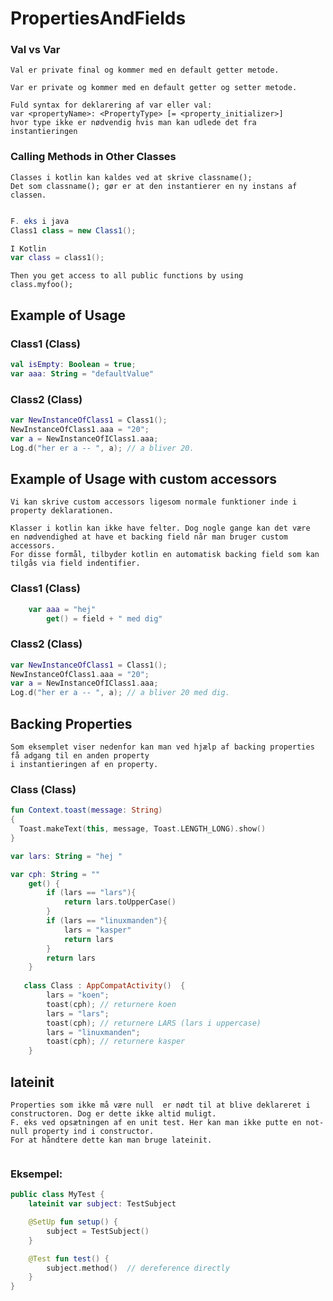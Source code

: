 # PropertiesAndFields


### Val vs Var

```
Val er private final og kommer med en default getter metode.

Var er private og kommer med en default getter og setter metode.

Fuld syntax for deklarering af var eller val:
var <propertyName>: <PropertyType> [= <property_initializer>] 
hvor type ikke er nødvendig hvis man kan udlede det fra instantieringen
```

### Calling Methods in Other Classes

```
Classes i kotlin kan kaldes ved at skrive classname();
Det som classname(); gør er at den instantierer en ny instans af classen.


```
```java
F. eks i java
Class1 class = new Class1();
```


```kotlin
I Kotlin
var class = class1();
```

```
Then you get access to all public functions by using
class.myfoo();
```

## Example of Usage

### Class1 (Class)


```kotlin
val isEmpty: Boolean = true;
var aaa: String = "defaultValue"
```



### Class2 (Class)

```kotlin
var NewInstanceOfClass1 = Class1();
NewInstanceOfClass1.aaa = "20";
var a = NewInstanceOfIClass1.aaa;
Log.d("her er a -- ", a); // a bliver 20.
``` 


## Example of Usage with custom accessors

```
Vi kan skrive custom accessors ligesom normale funktioner inde i property deklarationen.

Klasser i kotlin kan ikke have felter. Dog nogle gange kan det være 
en nødvendighed at have et backing field når man bruger custom accessors. 
For disse formål, tilbyder kotlin en automatisk backing field som kan tilgås via field indentifier.
```

### Class1 (Class)


```kotlin
    var aaa = "hej"
        get() = field + " med dig"
```



### Class2 (Class)

```kotlin
var NewInstanceOfClass1 = Class1();
NewInstanceOfClass1.aaa = "20";
var a = NewInstanceOfIClass1.aaa;
Log.d("her er a -- ", a); // a bliver 20 med dig.
``` 


## Backing Properties

```
Som eksemplet viser nedenfor kan man ved hjælp af backing properties få adgang til en anden property
i instantieringen af en property.
```

### Class (Class)
```kotlin
fun Context.toast(message: String)
{
  Toast.makeText(this, message, Toast.LENGTH_LONG).show()
}

var lars: String = "hej "

var cph: String = ""
    get() {
        if (lars == "lars"){
            return lars.toUpperCase()
        }
        if (lars == "linuxmanden"){
            lars = "kasper"
            return lars
        }
        return lars
    }
    
   class Class : AppCompatActivity()  {
        lars = "koen";
        toast(cph); // returnere koen
        lars = "lars";
        toast(cph); // returnere LARS (lars i uppercase)
        lars = "linuxmanden";
        toast(cph); // returnere kasper
    }
```


## lateinit

```
Properties som ikke må være null  er nødt til at blive deklareret i constructoren. Dog er dette ikke altid muligt. 
F. eks ved opsætningen af en unit test. Her kan man ikke putte en not-null property ind i constructor.
For at håndtere dette kan man bruge lateinit.


```

### Eksempel:
```kotlin
public class MyTest {
    lateinit var subject: TestSubject

    @SetUp fun setup() {
        subject = TestSubject()
    }

    @Test fun test() {
        subject.method()  // dereference directly
    }
}
```

